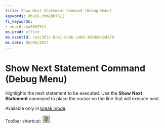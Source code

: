 ```yaml
---
title: Show Next Statement Command (Debug Menu)
keywords: vbui6.chm2007511
f1_keywords:
- vbui6.chm2007511
ms.prod: office
ms.assetid: cacc363c-bce1-dcde-ce8d-309dab42da78
ms.date: 06/08/2017
---
```



# Show Next Statement Command (Debug Menu)

Highlights the next statement to be executed. Use the  **Show** **Next** **Statement** command to place the cursor on the line that will execute next.

Available only in [break mode](vbe-glossary.md).

Toolbar shortcut: 
![Toolbar button](../../../images/tbr_shns_ZA01201743.gif).


